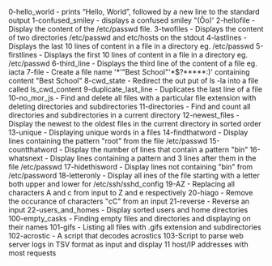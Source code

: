 0-hello_world - prints “Hello, World”, followed by a new line to the standard output
1-confused_smiley - displays a confused smiley "(Ôo)'
2-hellofile - Display the content of the /etc/passwd file.
3-twofiles - Displays the content of two directories /etc/passwd and etc/hosts on the stdout
4-lastlines - Displays the last 10 lines of content in a file in a directory eg. /etc/passwd
5-firstlines - Displays the first 10 lines of content in a file in a directory eg. /etc/passwd
6-third_line - Displays the third line of the content of a file eg. iacta
7-file - Create a file name '*\'"Best School"'\*$?*****:)' containing content "Best School"
8-cwd_state - Redirect the out put of ls -la into a file called ls_cwd_content
9-duplicate_last_line - Duplicates the last line of a file
10-no_mor_js - Find and delete all files with a particular file extension with deleting directories and subdirectories
11-directories - Find and count all directories and subdirectories in a current directory
12-newest_files - Display the newest to the oldest files in the current directory in sorted order
13-unique - Displaying unique words in a files
14-findthatword - Display lines containing the pattern "root" from the file /etc/passwd
15-countthatword - Display the number of lines that contain a pattern "bin"
16-whatsnext - Display lines containing a pattern and 3 lines after them in the file /etc/passwd
17-hidethisword - Display lines not containing "bin" from /etc/password
18-letteronly - Display all ines of the file starting with a letter both upper and lower for /etc/ssh/sshd_config
19-AZ - Replacing all characters A and c from input to Z and e respectively
20-hiago - Remove the occurance of characters "cC" from an input
21-reverse - Reverse an input
22-users_and_homes - Display sorted users and home directories
100-empty_casks - Finding empty files and directories and displaying on their names
101-gifs - Listing all files with .gifs extension and subdirectories
102-acrostic - A script that decodes acrostics
103-Script to parse web server logs in TSV format as input and display 11 host/IP addresses with most requests
